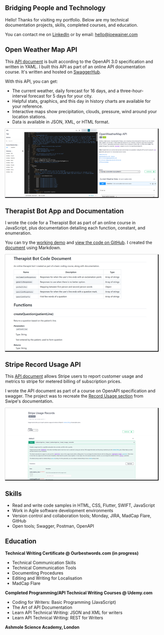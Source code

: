 ## Bridging People and Technology

Hello! Thanks for visiting my portfolio. Below are my technical documentation projects, skills, completed courses, and education. 

You can contact me on [LinkedIn](https://www.linkedin.com/in/joe-wainer-67264078/) or by email: <hello@joewainer.com> 

## Open Weather Map API 

This [API document](https://app.swaggerhub.com/apis-docs/Joe99/WeatherMapAPI/2.5) is built according to the OpenAPI 3.0 specification and written in YAML. I built this API as part of an online API documentation course. It's written and hosted on [SwaggerHub](https://swagger.io/). 

With this API, you can get: 
* The current weather, daily forecast for 16 days, and a three-hour-interval forecast for 5 days for your city. 
* Helpful stats, graphics, and this day in history charts are available for your reference. 
* Interactive maps show precipitation, clouds, pressure, wind around your location stations. 
* Data is available in JSON, XML, or HTML format.

<a href="https://app.swaggerhub.com/apis-docs/Joe99/WeatherMapAPI/2.5"><img src="resources/Openweatherapi.png" style="box-shadow: 1px 1px 1px 1px black;"/></a>

## Therapist Bot App and Documentation 

I wrote the code for a Therapist Bot as part of an online course in JavaScript, plus documentation detailing each function, constant, and enumeration. 

You can try the [working demo](https://joewainer.github.io/therapist-bot/) and [view the code on GitHub](https://github.com/JoeWainer/therapist-bot/blob/main/index.html). I created the [document](https://github.com/JoeWainer/therapist-bot/blob/main/README.md) using Markdown.

<a href="https://github.com/JoeWainer/therapist-bot/blob/main/README.md"><img src="resources/therapistbotdoc.png" style="box-shadow: 1px 1px 1px 1px black;"/></a>

## Stripe Record Usage API 

This [API document](https://app.swaggerhub.com/apis-docs/JoeWainer/StripeUsageRecordsMock/2021-12-15/
) allows Stripe users to report customer usage and metrics to stripe for metered billing of subscription prices. 

I wrote the API document as part of a course on OpenAPI specification and swagger. The project was to recreate the [Record Usage section](https://stripe.com/docs/api/usage_records) from Swipe's documentation. 

<a href="https://app.swaggerhub.com/apis-docs/JoeWainer/StripeUsageRecordsMock/2021-12-15/"><img src="resources/recordusage.png" style="box-shadow: 1px 1px 1px 1px black;"/></a>
 
## Skills
 
 - Read and write code samples in HTML, CSS, Flutter, SWIFT, JavaScript
 - Work in Agile software development environments 
 - Version control and collaboration tools; Monday, JIRA, MadCap Flare, GitHub
 - Open tools; Swagger, Postman, OpenAPI

## Education

**Technical Writing Certificate @ Ourbestwords.com (in progress)**

- Technical Communication Skills
- Technical Communication Tools
- Documenting Procedures
- Editing and Writing for Localisation 
- MadCap Flare

**Completed Programming/API Technical Writing Courses @ Udemy.com**

- Coding for Writers: Basic Programming (JavaScript)
- The Art of API Documentation
- Learn API Technical Writing: JSON and XML for writers
- Learn API Technical Writing: REST for Writers

**Ashmole Science Academy, London**



